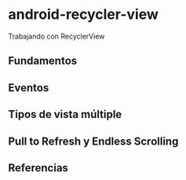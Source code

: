 # android-recycler-view
Trabajando con RecyclerView

## Fundamentos

## Eventos 

## Tipos de vista múltiple

## Pull to Refresh y Endless Scrolling

## Referencias
